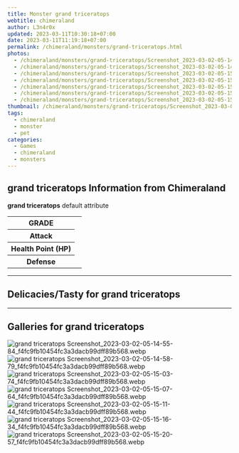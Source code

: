 ```yaml
---
title: Monster grand triceratops
webtitle: chimeraland
author: L3n4r0x
updated: 2023-03-11T10:30:18+07:00
date: 2023-03-11T11:19:18+07:00
permalink: /chimeraland/monsters/grand-triceratops.html
photos:
  - /chimeraland/monsters/grand-triceratops/Screenshot_2023-03-02-05-14-55-84_f4fc9fb10454fc3a3dacb99dff89b568.webp
  - /chimeraland/monsters/grand-triceratops/Screenshot_2023-03-02-05-14-58-79_f4fc9fb10454fc3a3dacb99dff89b568.webp
  - /chimeraland/monsters/grand-triceratops/Screenshot_2023-03-02-05-15-03-74_f4fc9fb10454fc3a3dacb99dff89b568.webp
  - /chimeraland/monsters/grand-triceratops/Screenshot_2023-03-02-05-15-07-64_f4fc9fb10454fc3a3dacb99dff89b568.webp
  - /chimeraland/monsters/grand-triceratops/Screenshot_2023-03-02-05-15-11-44_f4fc9fb10454fc3a3dacb99dff89b568.webp
  - /chimeraland/monsters/grand-triceratops/Screenshot_2023-03-02-05-15-16-34_f4fc9fb10454fc3a3dacb99dff89b568.webp
  - /chimeraland/monsters/grand-triceratops/Screenshot_2023-03-02-05-15-20-57_f4fc9fb10454fc3a3dacb99dff89b568.webp
thumbnail: /chimeraland/monsters/grand-triceratops/Screenshot_2023-03-02-05-14-55-84_f4fc9fb10454fc3a3dacb99dff89b568.webp
tags:
  - chimeraland
  - monster
  - pet
categories:
  - Games
  - chimeraland
  - monsters
---
```


<section id="bootstrap-wrapper"><link rel="stylesheet" href="https://rawcdn.githack.com/dimaslanjaka/Web-Manajemen/0c3b5aa1813bd4abcd2c11bf3e37928b15c28664/css/bootstrap-5-3-0-alpha3-wrapper.css"/><h2 id="attribute">grand triceratops Information from Chimeraland</h2><p><b>grand triceratops</b> default attribute <table><tr><th>GRADE</th><td></td></tr><tr><th>Attack</th><td></td></tr><tr><th>Health Point (HP)</th><td></td></tr><tr><th>Defense</th><td></td></tr></table></p><hr/><h2 id="delicacies">Delicacies/Tasty for grand triceratops</h2><div class="bg-dark text-light"></div><hr/><div id="gallery"><h2>Galleries for grand triceratops</h2><div class="row"><div class="col-lg-6 col-12"><img src="/chimeraland/monsters/grand-triceratops/Screenshot_2023-03-02-05-14-55-84_f4fc9fb10454fc3a3dacb99dff89b568.webp" alt="grand triceratops Screenshot_2023-03-02-05-14-55-84_f4fc9fb10454fc3a3dacb99dff89b568.webp"/></div><div class="col-lg-6 col-12"><img src="/chimeraland/monsters/grand-triceratops/Screenshot_2023-03-02-05-14-58-79_f4fc9fb10454fc3a3dacb99dff89b568.webp" alt="grand triceratops Screenshot_2023-03-02-05-14-58-79_f4fc9fb10454fc3a3dacb99dff89b568.webp"/></div><div class="col-lg-6 col-12"><img src="/chimeraland/monsters/grand-triceratops/Screenshot_2023-03-02-05-15-03-74_f4fc9fb10454fc3a3dacb99dff89b568.webp" alt="grand triceratops Screenshot_2023-03-02-05-15-03-74_f4fc9fb10454fc3a3dacb99dff89b568.webp"/></div><div class="col-lg-6 col-12"><img src="/chimeraland/monsters/grand-triceratops/Screenshot_2023-03-02-05-15-07-64_f4fc9fb10454fc3a3dacb99dff89b568.webp" alt="grand triceratops Screenshot_2023-03-02-05-15-07-64_f4fc9fb10454fc3a3dacb99dff89b568.webp"/></div><div class="col-lg-6 col-12"><img src="/chimeraland/monsters/grand-triceratops/Screenshot_2023-03-02-05-15-11-44_f4fc9fb10454fc3a3dacb99dff89b568.webp" alt="grand triceratops Screenshot_2023-03-02-05-15-11-44_f4fc9fb10454fc3a3dacb99dff89b568.webp"/></div><div class="col-lg-6 col-12"><img src="/chimeraland/monsters/grand-triceratops/Screenshot_2023-03-02-05-15-16-34_f4fc9fb10454fc3a3dacb99dff89b568.webp" alt="grand triceratops Screenshot_2023-03-02-05-15-16-34_f4fc9fb10454fc3a3dacb99dff89b568.webp"/></div><div class="col-lg-6 col-12"><img src="/chimeraland/monsters/grand-triceratops/Screenshot_2023-03-02-05-15-20-57_f4fc9fb10454fc3a3dacb99dff89b568.webp" alt="grand triceratops Screenshot_2023-03-02-05-15-20-57_f4fc9fb10454fc3a3dacb99dff89b568.webp"/></div></div></div></section>